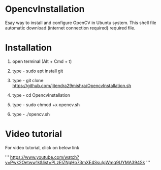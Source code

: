 # OpencvInstallation
Esay way to install and configure OpenCV in Ubuntu system. This shell file automatic download (internet connection required)
required file.

# Installation
1. open terminal (Alt + Cmd + t)

2. type - sudo apt install git

3. type - git clone https://github.com/jitendra29mishra/OpencvInstallation.sh

4. type - cd OpencvInstallation

5. type - sudo chmod +x opencv.sh

6. type - ./opencv.sh

# Video tutorial
For video tutorial, click on below link

'''
https://www.youtube.com/watch?v=Pwk2Oetww1k&list=PLzEIZNgHo73mXE4SsuIgWmq9UYMA394Sk
'''

